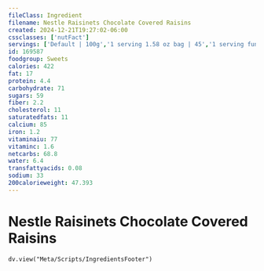 ```yaml
---
fileClass: Ingredient
filename: Nestle Raisinets Chocolate Covered Raisins
created: 2024-12-21T19:27:02-06:00
cssclasses: ['nutFact']
servings: ['Default | 100g','1 serving 1.58 oz bag | 45','1 serving fun size | 48','1 serving 0.25 cup | 45']
id: 169587
foodgroup: Sweets
calories: 422
fat: 17
protein: 4.4
carbohydrate: 71
sugars: 59
fiber: 2.2
cholesterol: 11
saturatedfats: 11
calcium: 85
iron: 1.2
vitaminaiu: 77
vitaminc: 1.6
netcarbs: 68.8
water: 6.4
transfattyacids: 0.08
sodium: 33
200calorieweight: 47.393
---
```


# Nestle Raisinets Chocolate Covered Raisins

```dataviewjs
dv.view("Meta/Scripts/IngredientsFooter")
```